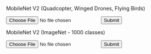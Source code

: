 MobileNet V2 (Quadcopter, Winged Drones, Flying Birds)
<form id="form1" action="https://ie8mujag6h.execute-api.ap-south-1.amazonaws.com/dev/classify" enctype="multipart/form-data" method="POST">
<input type="file" name="data">
<input type="submit" value="Submit">
</form>

MobileNet V2 (ImageNet - 1000 classes)
<form id="form2" action="https://flte7grm73.execute-api.ap-south-1.amazonaws.com/dev/classify" enctype="multipart/form-data" method="POST">
<input type="file" name="data">
<input type="submit" value="Submit">
</form>
